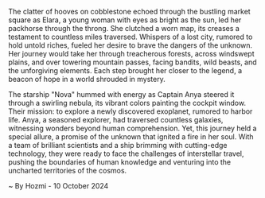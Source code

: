 
The clatter of hooves on cobblestone echoed through the bustling market square as Elara, a young woman with eyes as bright as the sun, led her packhorse through the throng. She clutched a worn map, its creases a testament to countless miles traversed. Whispers of a lost city, rumored to hold untold riches, fueled her desire to brave the dangers of the unknown. Her journey would take her through treacherous forests, across windswept plains, and over towering mountain passes, facing bandits, wild beasts, and the unforgiving elements. Each step brought her closer to the legend, a beacon of hope in a world shrouded in mystery.

The starship "Nova" hummed with energy as Captain Anya steered it through a swirling nebula, its vibrant colors painting the cockpit window. Their mission: to explore a newly discovered exoplanet, rumored to harbor life. Anya, a seasoned explorer, had traversed countless galaxies, witnessing wonders beyond human comprehension. Yet, this journey held a special allure, a promise of the unknown that ignited a fire in her soul. With a team of brilliant scientists and a ship brimming with cutting-edge technology, they were ready to face the challenges of interstellar travel, pushing the boundaries of human knowledge and venturing into the uncharted territories of the cosmos. 

~ By Hozmi - 10 October 2024
